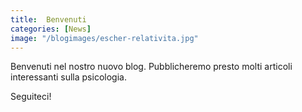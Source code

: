 ```yaml
---
title:  Benvenuti
categories: [News]
image: "/blogimages/escher-relativita.jpg"
---
```

Benvenuti nel nostro nuovo blog. Pubblicheremo presto molti articoli interessanti sulla psicologia.

Seguiteci!